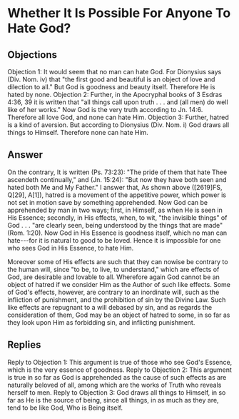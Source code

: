 # Whether It Is Possible For Anyone To Hate God?
## Objections
Objection 1: It would seem that no man can hate God. For Dionysius says (Div. Nom. iv) that "the first good and beautiful is an object of love and dilection to all." But God is goodness and beauty itself. Therefore He is hated by none.
Objection 2: Further, in the Apocryphal books of 3 Esdras 4:36, 39 it is written that "all things call upon truth . . . and (all men) do well like of her works." Now God is the very truth according to Jn. 14:6. Therefore all love God, and none can hate Him.
Objection 3: Further, hatred is a kind of aversion. But according to Dionysius (Div. Nom. i) God draws all things to Himself. Therefore none can hate Him.
## Answer
On the contrary, It is written (Ps. 73:23): "The pride of them that hate Thee ascendeth continually," and (Jn. 15:24): "But now they have both seen and hated both Me and My Father."
I answer that, As shown above ([2619]FS, Q[29], A[1]), hatred is a movement of the appetitive power, which power is not set in motion save by something apprehended. Now God can be apprehended by man in two ways; first, in Himself, as when He is seen in His Essence; secondly, in His effects, when, to wit, "the invisible things" of God . . . "are clearly seen, being understood by the things that are made" (Rom. 1:20). Now God in His Essence is goodness itself, which no man can hate---for it is natural to good to be loved. Hence it is impossible for one who sees God in His Essence, to hate Him.

Moreover some of His effects are such that they can nowise be contrary to the human will, since "to be, to live, to understand," which are effects of God, are desirable and lovable to all. Wherefore again God cannot be an object of hatred if we consider Him as the Author of such like effects. Some of God's effects, however, are contrary to an inordinate will, such as the infliction of punishment, and the prohibition of sin by the Divine Law. Such like effects are repugnant to a will debased by sin, and as regards the consideration of them, God may be an object of hatred to some, in so far as they look upon Him as forbidding sin, and inflicting punishment.
## Replies
Reply to Objection 1: This argument is true of those who see God's Essence, which is the very essence of goodness.
Reply to Objection 2: This argument is true in so far as God is apprehended as the cause of such effects as are naturally beloved of all, among which are the works of Truth who reveals herself to men.
Reply to Objection 3: God draws all things to Himself, in so far as He is the source of being, since all things, in as much as they are, tend to be like God, Who is Being itself.